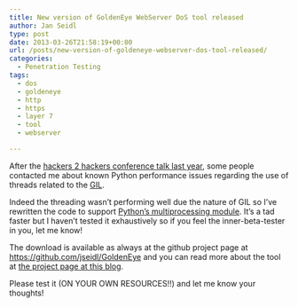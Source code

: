 ```yaml
---
title: New version of GoldenEye WebServer DoS tool released
author: Jan Seidl
type: post
date: 2013-03-26T21:58:19+00:00
url: /posts/new-version-of-goldeneye-webserver-dos-tool-released/
categories:
  - Penetration Testing
tags:
  - dos
  - goldeneye
  - http
  - https
  - layer 7
  - tool
  - webserver

---
```

After the [hackers 2 hackers conference talk last year][1], some people contacted me about known Python performance issues regarding the use of threads related to the <a href="http://en.wikipedia.org/wiki/Global_Interpreter_Lock" target="_blank">GIL</a>.

Indeed the threading wasn&#8217;t performing well due the nature of GIL so I&#8217;ve rewritten the code to support <a href="http://docs.python.org/library/multiprocessing.html" target="_blank">Python&#8217;s multiprocessing module</a>. It&#8217;s a tad faster but I haven&#8217;t tested it exhaustively so if you feel the inner-beta-tester in you, let me know!

The download is available as always at the github project page at <a href="https://github.com/jseidl/GoldenEye" target="_blank">https://github.com/jseidl/GoldenEye</a> and you can read more about the tool at [the project page at this blog][2].

Please test it (ON YOUR OWN RESOURCES!!) and let me know your thoughts!

 [1]: https://wroot.org/posts/about-hackers-2-hackers-conference-9th-edition/ "About Hackers 2 Hackers Conference 9th Edition"
 [2]: https://wroot.org/projects/goldeneye/ "GoldenEye"